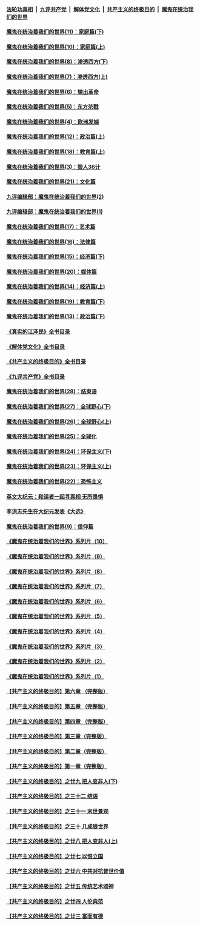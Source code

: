 ####  [法轮功真相](../../../../basic/blob/master/README.md?t=11250232) &nbsp;|&nbsp; [九评共产党](../../../../9ping.md/blob/master/README.md?t=11250232) &nbsp;|&nbsp; [解体党文化](../../../../jtdwh.md/blob/master/README.md?t=11250232)  &nbsp;|&nbsp; [共产主义的终极目的](../../../../gczydzjmd.md/blob/master/README.md?t=11250232) &nbsp;|&nbsp; [魔鬼在统治我们的世界](../../../../mgztzwmdsj.md/blob/master/README.md?t=11250232) 

#### [魔鬼在统治着我们的世界(11)：家庭篇(下)](../pages/nsc422/n10440961.md?t=11250232) 

#### [魔鬼在统治着我们的世界(10)：家庭篇(上)](../pages/nsc422/n10435448.md?t=11250232) 

#### [魔鬼在统治着我们的世界(8)：渗透西方(下)](../pages/nsc422/n10429603.md?t=11250232) 

#### [魔鬼在统治着我们的世界(7)：渗透西方(上)](../pages/nsc422/n10426013.md?t=11250232) 

#### [魔鬼在统治着我们的世界(6)：输出革命](../pages/nsc422/n10421536.md?t=11250232) 

#### [魔鬼在统治着我们的世界(5)：东方杀戮](../pages/nsc422/n10417707.md?t=11250232) 

#### [魔鬼在统治着我们的世界(4)：欧洲发端](../pages/nsc422/n10414890.md?t=11250232) 

#### [魔鬼在统治着我们的世界(12)：政治篇(上)](../pages/nsc422/n10444576.md?t=11250232) 

#### [魔鬼在统治着我们的世界(18)：教育篇(上)](../pages/nsc422/n10526970.md?t=11250232) 

#### [魔鬼在统治着我们的世界(3)：毁人36计](../pages/nsc422/n10411583.md?t=11250232) 

#### [魔鬼在统治着我们的世界(21)：文化篇](../pages/nsc422/n10597706.md?t=11250232) 

#### [九评编辑部：魔鬼在统治着我们的世界(2)](../pages/nsc422/n10410036.md?t=11250232) 

#### [九评编辑部：魔鬼在统治着我们的世界(1)](../pages/nsc422/n10406825.md?t=11250232) 

#### [魔鬼在统治着我们的世界(17)：艺术篇](../pages/nsc422/n10499093.md?t=11250232) 

#### [魔鬼在统治着我们的世界(16)：法律篇](../pages/nsc422/n10485969.md?t=11250232) 

#### [魔鬼在统治着我们的世界(15)：经济篇(下)](../pages/nsc422/n10469975.md?t=11250232) 

#### [魔鬼在统治着我们的世界(20)：媒体篇](../pages/nsc422/n10586579.md?t=11250232) 

#### [魔鬼在统治着我们的世界(14)：经济篇(上)](../pages/nsc422/n10457370.md?t=11250232) 

#### [魔鬼在统治着我们的世界(19)：教育篇(下)](../pages/nsc422/n10564808.md?t=11250232) 

#### [魔鬼在统治着我们的世界(13)：政治篇(下)](../pages/nsc422/n10448270.md?t=11250232) 

#### [《真实的江泽民》全书目录](../pages/nsc422/n13721399.md?t=11250232) 

#### [《解体党文化》全书目录](../pages/nsc422/n13721157.md?t=11250232) 

#### [《共产主义的终极目的》全书目录](../pages/nsc422/n13721048.md?t=11250232) 

#### [《九评共产党》全书目录](../pages/nsc422/n13708085.md?t=11250232) 

#### [魔鬼在统治着我们的世界(28)：结束语](../pages/nsc422/n10936246.md?t=11250232) 

#### [魔鬼在统治着我们的世界(27)：全球野心(下)](../pages/nsc422/n10928319.md?t=11250232) 

#### [魔鬼在统治着我们的世界(26)：全球野心(上)](../pages/nsc422/n10900318.md?t=11250232) 

#### [魔鬼在统治着我们的世界(25)：全球化](../pages/nsc422/n10788205.md?t=11250232) 

#### [魔鬼在统治着我们的世界(24)：环保主义(下)](../pages/nsc422/n10695307.md?t=11250232) 

#### [魔鬼在统治着我们的世界(23)：环保主义(上)](../pages/nsc422/n10688613.md?t=11250232) 

#### [魔鬼在统治着我们的世界(22)：恐怖主义](../pages/nsc422/n10614727.md?t=11250232) 

#### [英文大纪元：和读者一起寻真相 无所畏惧](../pages/nsc422/n12542027.md?t=11250232) 

#### [李洪志先生在大纪元发表《大选》](../pages/nsc422/n12534746.md?t=11250232) 

#### [魔鬼在统治着我们的世界(9)：信仰篇](../pages/nsc422/n10432159.md?t=11250232) 

#### [《魔鬼在统治着我们的世界》系列片（10）](../pages/nsc422/n12292670.md?t=11250232) 

#### [《魔鬼在统治着我们的世界》系列片（9）](../pages/nsc422/n12290859.md?t=11250232) 

#### [《魔鬼在统治着我们的世界》系列片（8）](../pages/nsc422/n12287445.md?t=11250232) 

#### [《魔鬼在统治着我们的世界》系列片（7）](../pages/nsc422/n12283425.md?t=11250232) 

#### [《魔鬼在统治着我们的世界》系列片（6）](../pages/nsc422/n12282314.md?t=11250232) 

#### [《魔鬼在统治着我们的世界》系列片（5）](../pages/nsc422/n12281419.md?t=11250232) 

#### [《魔鬼在统治着我们的世界》系列片（4）](../pages/nsc422/n12274024.md?t=11250232) 

#### [《魔鬼在统治着我们的世界》系列片（3）](../pages/nsc422/n12271322.md?t=11250232) 

#### [《魔鬼在统治着我们的世界》系列片（2）](../pages/nsc422/n12269049.md?t=11250232) 

#### [《魔鬼在统治着我们的世界》系列片（1）](../pages/nsc422/n12267575.md?t=11250232) 

#### [【共产主义的终极目的】第六章 （完整版）](../pages/nsc422/n11428913.md?t=11250232) 

#### [【共产主义的终极目的】第五章 （完整版）](../pages/nsc422/n11428912.md?t=11250232) 

#### [【共产主义的终极目的】第四章 （完整版）](../pages/nsc422/n11428907.md?t=11250232) 

#### [【共产主义的终极目的】第三章（完整版）](../pages/nsc422/n11428848.md?t=11250232) 

#### [【共产主义的终极目的】第二章（完整版）](../pages/nsc422/n11428831.md?t=11250232) 

#### [【共产主义的终极目的】第一章（完整版）](../pages/nsc422/n11417651.md?t=11250232) 

#### [【共产主义的终极目的】之廿九 把人变非人(下)](../pages/nsc422/n11344140.md?t=11250232) 

#### [【共产主义的终极目的】之三十二 结语](../pages/nsc422/n11360535.md?t=11250232) 

#### [【共产主义的终极目的】之三十一 末世景观](../pages/nsc422/n11351129.md?t=11250232) 

#### [【共产主义的终极目的】之三十 几成狼世界](../pages/nsc422/n11348280.md?t=11250232) 

#### [【共产主义的终极目的】之廿八 把人变非人(上)](../pages/nsc422/n11340492.md?t=11250232) 

#### [【共产主义的终极目的】之廿七 以恨立国](../pages/nsc422/n11336944.md?t=11250232) 

#### [【共产主义的终极目的】之廿六 中共对抗普世价值](../pages/nsc422/n11324785.md?t=11250232) 

#### [【共产主义的终极目的】之廿五 传统艺术颂神](../pages/nsc422/n11296396.md?t=11250232) 

#### [【共产主义的终极目的】之廿四 人伦典范](../pages/nsc422/n11296397.md?t=11250232) 

#### [【共产主义的终极目的】之廿三 富而有德](../pages/nsc422/n11283598.md?t=11250232) 

